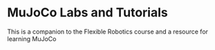 # MuJoCo Labs and Tutorials

This is a companion to the Flexible Robotics course and a resource for learning MuJoCo